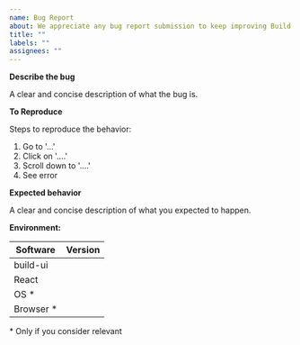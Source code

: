 ```yaml
---
name: Bug Report
about: We appreciate any bug report submission to keep improving Build UI
title: ""
labels: ""
assignees: ""
---
```


**Describe the bug**

A clear and concise description of what the bug is.

**To Reproduce**

Steps to reproduce the behavior:
1. Go to '...'
2. Click on '....'
3. Scroll down to '....'
4. See error

**Expected behavior**

A clear and concise description of what you expected to happen.

**Environment:**

| Software         | Version    |
| ---------------- | ---------- |
| build-ui         |            |
| React            |            |
| OS *             |            |
| Browser *        |            |

\* Only if you consider relevant

